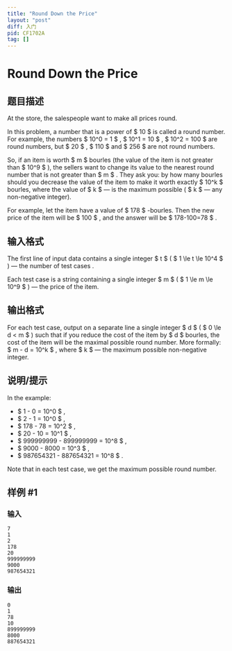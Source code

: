 ```yaml
---
title: "Round Down the Price"
layout: "post"
diff: 入门
pid: CF1702A
tag: []
---
```


# Round Down the Price

## 题目描述

At the store, the salespeople want to make all prices round.

In this problem, a number that is a power of $ 10 $ is called a round number. For example, the numbers $ 10^0 = 1 $ , $ 10^1 = 10 $ , $ 10^2 = 100 $ are round numbers, but $ 20 $ , $ 110 $ and $ 256 $ are not round numbers.

So, if an item is worth $ m $ bourles (the value of the item is not greater than $ 10^9 $ ), the sellers want to change its value to the nearest round number that is not greater than $ m $ . They ask you: by how many bourles should you decrease the value of the item to make it worth exactly $ 10^k $ bourles, where the value of $ k $ — is the maximum possible ( $ k $ — any non-negative integer).

For example, let the item have a value of $ 178 $ -bourles. Then the new price of the item will be $ 100 $ , and the answer will be $ 178-100=78 $ .

## 输入格式

The first line of input data contains a single integer $ t $ ( $ 1 \le t \le 10^4 $ ) — the number of test cases .

Each test case is a string containing a single integer $ m $ ( $ 1 \le m \le 10^9 $ ) — the price of the item.

## 输出格式

For each test case, output on a separate line a single integer $ d $ ( $ 0 \le d < m $ ) such that if you reduce the cost of the item by $ d $ bourles, the cost of the item will be the maximal possible round number. More formally: $ m - d = 10^k $ , where $ k $ — the maximum possible non-negative integer.

## 说明/提示

In the example:

- $ 1 - 0 = 10^0 $ ,
- $ 2 - 1 = 10^0 $ ,
- $ 178 - 78 = 10^2 $ ,
- $ 20 - 10 = 10^1 $ ,
- $ 999999999 - 899999999 = 10^8 $ ,
- $ 9000 - 8000 = 10^3 $ ,
- $ 987654321 - 887654321 = 10^8 $ .

Note that in each test case, we get the maximum possible round number.

## 样例 #1

### 输入

```
7
1
2
178
20
999999999
9000
987654321
```

### 输出

```
0
1
78
10
899999999
8000
887654321
```

